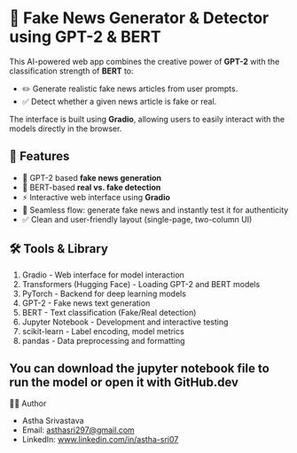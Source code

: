 # 📰 Fake News Generator & Detector using GPT-2 & BERT

This AI-powered web app combines the creative power of **GPT-2** with the classification strength of **BERT** to:
- ✏️ Generate realistic fake news articles from user prompts.
- ✅ Detect whether a given news article is fake or real.

The interface is built using **Gradio**, allowing users to easily interact with the models directly in the browser.



## 📌 Features

- 🧠 GPT-2 based **fake news generation**
- 🤖 BERT-based **real vs. fake detection**
- ⚡ Interactive web interface using **Gradio**
- 💬 Seamless flow: generate fake news and instantly test it for authenticity
- ✅ Clean and user-friendly layout (single-page, two-column UI)



## 🛠 Tools & Library

1. Gradio - Web interface for model interaction
2. Transformers (Hugging Face) - Loading GPT-2 and BERT models
3. PyTorch	- Backend for deep learning models
4. GPT-2 - Fake news text generation
5. BERT - Text classification (Fake/Real detection)
6. Jupyter Notebook - Development and interactive testing
7. scikit-learn - Label encoding, model metrics
8. pandas - Data preprocessing and formatting

## You can download the jupyter notebook file to run the model or open it with GitHub.dev


🙋‍♂️ Author
- Astha Srivastava
- Email: asthasri297@gmail.com
- LinkedIn: www.linkedin.com/in/astha-sri07
